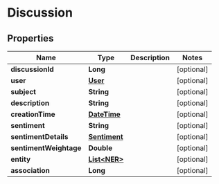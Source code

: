 
# Discussion

## Properties
Name | Type | Description | Notes
------------ | ------------- | ------------- | -------------
**discussionId** | **Long** |  |  [optional]
**user** | [**User**](User.md) |  |  [optional]
**subject** | **String** |  |  [optional]
**description** | **String** |  |  [optional]
**creationTime** | [**DateTime**](DateTime.md) |  |  [optional]
**sentiment** | **String** |  |  [optional]
**sentimentDetails** | [**Sentiment**](Sentiment.md) |  |  [optional]
**sentimentWeightage** | **Double** |  |  [optional]
**entity** | [**List&lt;NER&gt;**](NER.md) |  |  [optional]
**association** | **Long** |  |  [optional]



